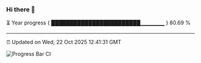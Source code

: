 ### Hi there 👋

⏳ Year progress { ████████████████████████▁▁▁▁▁▁ } 80.69 %

---

⏰ Updated on Wed, 22 Oct 2025 12:41:31 GMT

![Progress Bar CI](https://github.com/liununu/liununu/workflows/Progress%20Bar%20CI/badge.svg)

